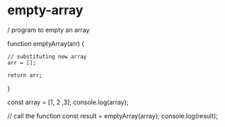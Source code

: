 # empty-array
/ program to empty an array

function emptyArray(arr) {

    // substituting new array
    arr = [];
    
    return arr;
}

const array = [1, 2 ,3];
console.log(array);

// call the function
const result = emptyArray(array);
console.log(result);
